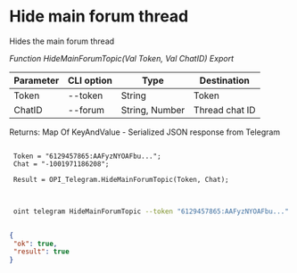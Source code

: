 ﻿---
sidebar_position: 7
---

# Hide main forum thread
 Hides the main forum thread


*Function HideMainForumTopic(Val Token, Val ChatID) Export*

 | Parameter | CLI option | Type | Destination |
 |-|-|-|-|
 | Token | --token | String | Token |
 | ChatID | --forum | String, Number | Thread chat ID |

 
 Returns: Map Of KeyAndValue - Serialized JSON response from Telegram

```bsl title="Code example"
	
 Token = "6129457865:AAFyzNYOAFbu...";
 Chat = "-1001971186208";
 
 Result = OPI_Telegram.HideMainForumTopic(Token, Chat);
	
```

```sh title="CLI command example"
 
 oint telegram HideMainForumTopic --token "6129457865:AAFyzNYOAFbu..." --forum %forum%


```


```json title="Result"

{
 "ok": true,
 "result": true
}

```
